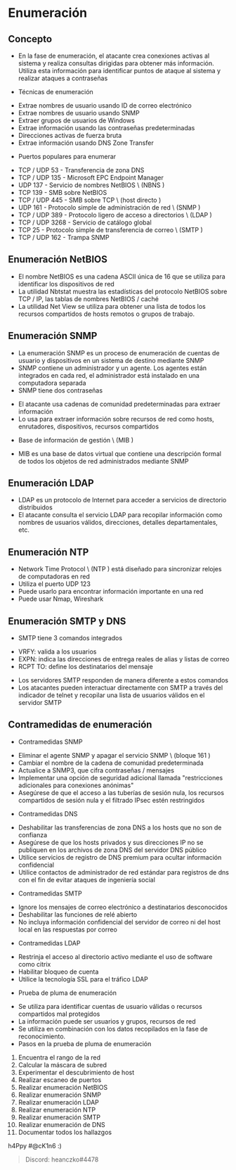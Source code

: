 # Enumeración

## Concepto

* En la fase de enumeración, el atacante crea conexiones activas al sistema y realiza consultas dirigidas para obtener más información. Utiliza esta información para identificar puntos de ataque al sistema y realizar ataques a contraseñas

* Técnicas de enumeración
- Extrae nombres de usuario usando ID de correo electrónico
- Extrae nombres de usuario usando SNMP
- Extraer grupos de usuarios de Windows
- Extrae información usando las contraseñas predeterminadas
- Direcciones activas de fuerza bruta
- Extrae información usando DNS Zone Transfer

* Puertos populares para enumerar
- TCP / UDP 53 - Transferencia de zona DNS
- TCP / UDP 135 - Microsoft EPC Endpoint Manager
- UDP 137 - Servicio de nombres NetBIOS \ (NBNS \)
- TCP 139 - SMB sobre NetBIOS
- TCP / UDP 445 - SMB sobre TCP \ (host directo \)
- UDP 161 - Protocolo simple de administración de red \ (SNMP \)
- TCP / UDP 389 - Protocolo ligero de acceso a directorios \ (LDAP \)
- TCP / UDP 3268 - Servicio de catálogo global
- TCP 25 - Protocolo simple de transferencia de correo \ (SMTP \)
- TCP / UDP 162 - Trampa SNMP

## Enumeración NetBIOS

* El nombre NetBIOS es una cadena ASCII única de 16 que se utiliza para identificar los dispositivos de red
* La utilidad Nbtstat muestra las estadísticas del protocolo NetBIOS sobre TCP / IP, las tablas de nombres NetBIOS / caché
* La utilidad Net View se utiliza para obtener una lista de todos los recursos compartidos de hosts remotos o grupos de trabajo.

## Enumeración SNMP

* La enumeración SNMP es un proceso de enumeración de cuentas de usuario y dispositivos en un sistema de destino mediante SNMP
* SNMP contiene un administrador y un agente. Los agentes están integrados en cada red, el administrador está instalado en una computadora separada
* SNMP tiene dos contraseñas
- El atacante usa cadenas de comunidad predeterminadas para extraer información
- Lo usa para extraer información sobre recursos de red como hosts, enrutadores, dispositivos, recursos compartidos
* Base de información de gestión \ (MIB \)
- MIB es una base de datos virtual que contiene una descripción formal de todos los objetos de red administrados mediante SNMP

## Enumeración LDAP

- LDAP es un protocolo de Internet para acceder a servicios de directorio distribuidos
- El atacante consulta el servicio LDAP para recopilar información como nombres de usuarios válidos, direcciones, detalles departamentales, etc.

## Enumeración NTP

- Network Time Protocol \ (NTP \) está diseñado para sincronizar relojes de computadoras en red
- Utiliza el puerto UDP 123
- Puede usarlo para encontrar información importante en una red
- Puede usar Nmap, Wireshark

## Enumeración SMTP y DNS

* SMTP tiene 3 comandos integrados
- VRFY: valida a los usuarios
- EXPN: indica las direcciones de entrega reales de alias y listas de correo
- RCPT TO: define los destinatarios del mensaje
* Los servidores SMTP responden de manera diferente a estos comandos
* Los atacantes pueden interactuar directamente con SMTP a través del indicador de telnet y recopilar una lista de usuarios válidos en el servidor SMTP

## Contramedidas de enumeración

* Contramedidas SNMP
- Eliminar el agente SNMP y apagar el servicio SNMP \ (bloque 161 \)
- Cambiar el nombre de la cadena de comunidad predeterminada
- Actualice a SNMP3, que cifra contraseñas / mensajes
- Implementar una opción de seguridad adicional llamada "restricciones adicionales para conexiones anónimas"
- Asegúrese de que el acceso a las tuberías de sesión nula, los recursos compartidos de sesión nula y el filtrado IPsec estén restringidos
* Contramedidas DNS
- Deshabilitar las transferencias de zona DNS a los hosts que no son de confianza
- Asegúrese de que los hosts privados y sus direcciones IP no se publiquen en los archivos de zona DNS del servidor DNS público
- Utilice servicios de registro de DNS premium para ocultar información confidencial
- Utilice contactos de administrador de red estándar para registros de dns con el fin de evitar ataques de ingeniería social
* Contramedidas SMTP
- Ignore los mensajes de correo electrónico a destinatarios desconocidos
- Deshabilitar las funciones de relé abierto
- No incluya información confidencial del servidor de correo ni del host local en las respuestas por correo

* Contramedidas LDAP
- Restrinja el acceso al directorio activo mediante el uso de software como citrix
- Habilitar bloqueo de cuenta
- Utilice la tecnología SSL para el tráfico LDAP

* Prueba de pluma de enumeración
- Se utiliza para identificar cuentas de usuario válidas o recursos compartidos mal protegidos
- La información puede ser usuarios y grupos, recursos de red
- Se utiliza en combinación con los datos recopilados en la fase de reconocimiento.
- Pasos en la prueba de pluma de enumeración
1. Encuentra el rango de la red
2. Calcular la máscara de subred
3. Experimentar el descubrimiento de host
4. Realizar escaneo de puertos
5. Realizar enumeración NetBIOS
6. Realizar enumeración SNMP
7. Realizar enumeración LDAP
8. Realizar enumeración NTP
9. Realizar enumeración SMTP
10. Realizar enumeración de DNS
11. Documentar todos los hallazgos


h4Ppy #@cK1n6 :)
> Discord: heanczko#4478
